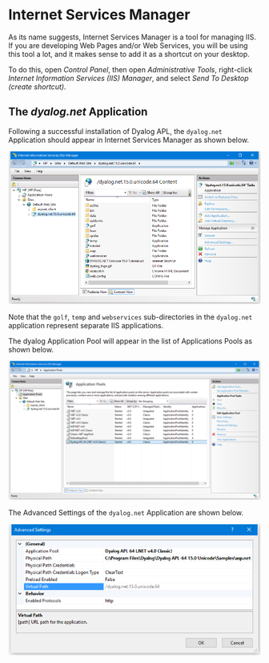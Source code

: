 <h1 class="heading"><span class="name">Internet Services Manager</span></h1>

As its name suggests, Internet Services Manager is a tool for managing IIS. If you are developing Web Pages and/or Web Services, you will be using this tool a lot, and it makes sense to add it as a shortcut on your desktop.

To do this, open *Control Panel*, then open *Administrative Tools*, right-click *Internet Information Services (IIS) Manager*, and select *Send To Desktop (create shortcut)*.

## The *dyalog.net* Application

Following a successful installation of Dyalog APL, the `dyalog.net` Application should appear in Internet Services Manager as shown below.

![](../img/iis1.png)

Note that the `golf`, `temp` and `webservices` sub-directories in the `dyalog.net` application represent separate IIS applications.

The dyalog Application Pool will appear in the list of Applications Pools as shown below.

![](../img/iis-application-pools.png)

The Advanced Settings of the `dyalog.net` Application are shown below.

![](../img/iis-advanced-settings.png)
